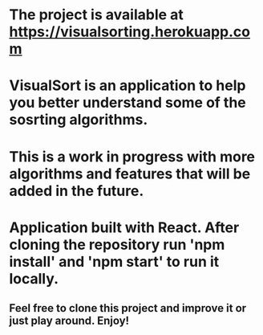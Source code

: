 # The project is available at https://visualsorting.herokuapp.com

# VisualSort is an application to help you better understand some of the sosrting algorithms. 

# This is a work in progress with more algorithms and features that will be added in the future. 

# Application built with React. After cloning the repository run 'npm install' and 'npm start' to run it locally. 

## Feel free to clone this project and improve it or just play around. Enjoy! 
